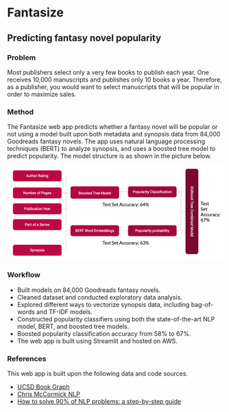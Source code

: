 # Fantasize

## Predicting fantasy novel popularity

### Problem
Most publishers select only a very few books to publish each year. One receives 10,000 manuscripts and publishes only 10 books a year. Therefore, as a publisher, you would want to select manuscripts that will be popular in order to maximize sales. 

### Method
The Fantasize web app predicts whether a fantasy novel will be popular or not using a model built upon both metadata and synopsis data from 84,000 Goodreads fantasy novels. The app uses natural language processing techniques (BERT) to analyze synopsis, and uses a boosted tree model to predict popularity. The model structure is as shown in the picture below. 

![Model structure](/images/model_structure.png)

### Workflow
* Built models on 84,000 Goodreads fantasy novels.
* Cleaned dataset and conducted exploratory data analysis.
* Explored different ways to vectorize synopsis data, including bag-of-words and TF-IDF models.
* Constructed popularity classifiers using both the state-of-the-art NLP model, BERT, and boosted tree models.
* Boosted popularity classification accuracy from 58% to 67%.
* The web app is built using Streamlit and hosted on AWS.

### References
This web app is built upon the following data and code sources.
* [UCSD Book Graph](https://sites.google.com/eng.ucsd.edu/ucsdbookgraph/home)
* [Chris McCormick NLP](https://www.chrismccormick.ai/)
* [How to solve 90% of NLP problems: a step-by-step guide](https://blog.insightdatascience.com/how-to-solve-90-of-nlp-problems-a-step-by-step-guide-fda605278e4e#:~:text=Remove%20all%20irrelevant%20characters%20such,%2C%20and%20%E2%80%9CHELLO%E2%80%9D%20the%20same)
